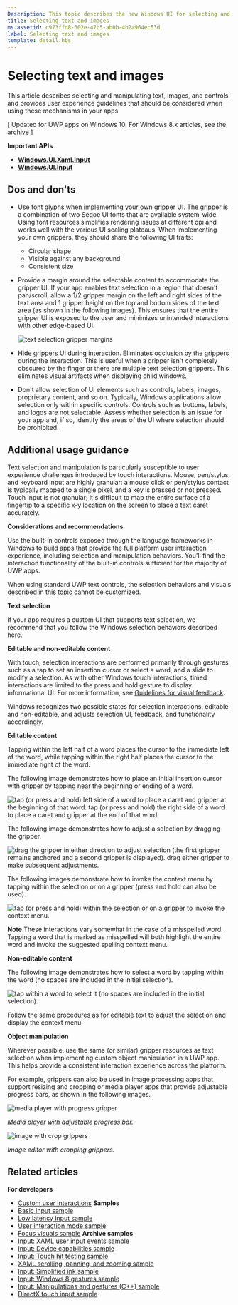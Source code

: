 ```yaml
---
Description: This topic describes the new Windows UI for selecting and manipulating text, images, and controls and provides user experience guidelines that should be considered when using these new selection and manipulation mechanisms in your Windows Store app.
title: Selecting text and images
ms.assetid: d973ffd8-602e-47b5-ab0b-4b2a964ec53d
label: Selecting text and images
template: detail.hbs
---
```


# Selecting text and images

This article describes selecting and manipulating text, images, and controls and provides user experience guidelines that should be considered when using these mechanisms in your apps.

\[ Updated for UWP apps on Windows 10. For Windows 8.x articles, see the [archive](http://go.microsoft.com/fwlink/p/?linkid=619132) \]


**Important APIs**

-   [**Windows.UI.Xaml.Input**](https://msdn.microsoft.com/library/windows/apps/br227994)
-   [**Windows.UI.Input**](https://msdn.microsoft.com/library/windows/apps/br242084)


## <span id="Dos_and_don_ts"></span><span id="dos_and_don_ts"></span><span id="DOS_AND_DON_TS"></span>Dos and don'ts


-   Use font glyphs when implementing your own gripper UI. The gripper is a combination of two Segoe UI fonts that are available system-wide. Using font resources simplifies rendering issues at different dpi and works well with the various UI scaling plateaus. When implementing your own grippers, they should share the following UI traits:

    -   Circular shape
    -   Visible against any background
    -   Consistent size
-   Provide a margin around the selectable content to accommodate the gripper UI. If your app enables text selection in a region that doesn't pan/scroll, allow a 1/2 gripper margin on the left and right sides of the text area and 1 gripper height on the top and bottom sides of the text area (as shown in the following images). This ensures that the entire gripper UI is exposed to the user and minimizes unintended interactions with other edge-based UI.

    ![text selection gripper margins](images/textselection-gripper-margins.png)

-   Hide grippers UI during interaction. Eliminates occlusion by the grippers during the interaction. This is useful when a gripper isn't completely obscured by the finger or there are multiple text selection grippers. This eliminates visual artifacts when displaying child windows.

-   Don't allow selection of UI elements such as controls, labels, images, proprietary content, and so on. Typically, Windows applications allow selection only within specific controls. Controls such as buttons, labels, and logos are not selectable. Assess whether selection is an issue for your app and, if so, identify the areas of the UI where selection should be prohibited. 

## <span id="Additional_usage_guidance"></span><span id="additional_usage_guidance"></span><span id="ADDITIONAL_USAGE_GUIDANCE"></span>Additional usage guidance


Text selection and manipulation is particularly susceptible to user experience challenges introduced by touch interactions. Mouse, pen/stylus, and keyboard input are highly granular: a mouse click or pen/stylus contact is typically mapped to a single pixel, and a key is pressed or not pressed. Touch input is not granular; it's difficult to map the entire surface of a fingertip to a specific x-y location on the screen to place a text caret accurately.

**Considerations and recommendations**

Use the built-in controls exposed through the language frameworks in Windows to build apps that provide the full platform user interaction experience, including selection and manipulation behaviors. You'll find the interaction functionality of the built-in controls sufficient for the majority of UWP apps.

When using standard UWP text controls, the selection behaviors and visuals described in this topic cannot be customized.

**Text selection**

If your app requires a custom UI that supports text selection, we recommend that you follow the Windows selection behaviors described here.

**Editable and non-editable content**


With touch, selection interactions are performed primarily through gestures such as a tap to set an insertion cursor or select a word, and a slide to modify a selection. As with other Windows touch interactions, timed interactions are limited to the press and hold gesture to display informational UI. For more information, see [Guidelines for visual feedback](guidelines-for-visualfeedback.md).

Windows recognizes two possible states for selection interactions, editable and non-editable, and adjusts selection UI, feedback, and functionality accordingly.

**Editable content**

Tapping within the left half of a word places the cursor to the immediate left of the word, while tapping within the right half places the cursor to the immediate right of the word.

The following image demonstrates how to place an initial insertion cursor with gripper by tapping near the beginning or ending of a word.

![tap (or press and hold) left side of a word to place a caret and gripper at the beginning of that word. tap (or press and hold) the right side of a word to place a caret and gripper at the end of that word.](images/textselection-place-caret.png)

The following image demonstrates how to adjust a selection by dragging the gripper.

![drag the gripper in either direction to adjust selection (the first gripper remains anchored and a second gripper is displayed). drag either gripper to make subsequent adjustments.](images/adjust-selection.png)

The following images demonstrate how to invoke the context menu by tapping within the selection or on a gripper (press and hold can also be used).

![tap (or press and hold) within the selection or on a gripper to invoke the context menu.](images/textselection-show-context.png)

**Note**  These interactions vary somewhat in the case of a misspelled word. Tapping a word that is marked as misspelled will both highlight the entire word and invoke the suggested spelling context menu.

 

**Non-editable content**

The following image demonstrates how to select a word by tapping within the word (no spaces are included in the initial selection).

![tap within a word to select it (no spaces are included in the initial selection).](images/select-word.png)

Follow the same procedures as for editable text to adjust the selection and display the context menu.

**Object manipulation**

Wherever possible, use the same (or similar) gripper resources as text selection when implementing custom object manipulation in a UWP app. This helps provide a consistent interaction experience across the platform.

For example, grippers can also be used in image processing apps that support resizing and cropping or media player apps that provide adjustable progress bars, as shown in the following images.

![media player with progress gripper](images/gripper-mediaplayer.png)

*Media player with adjustable progress bar.*

![image with crop grippers](images/gripper-imagemanip.png)

*Image editor with cropping grippers.*

## <span id="related_topics"></span>Related articles



**For developers**
* [Custom user interactions](https://msdn.microsoft.com/library/windows/apps/mt185599)
**Samples**
* [Basic input sample](http://go.microsoft.com/fwlink/p/?LinkID=620302)
* [Low latency input sample](http://go.microsoft.com/fwlink/p/?LinkID=620304)
* [User interaction mode sample](http://go.microsoft.com/fwlink/p/?LinkID=619894)
* [Focus visuals sample](http://go.microsoft.com/fwlink/p/?LinkID=619895)
**Archive samples**
* [Input: XAML user input events sample](http://go.microsoft.com/fwlink/p/?linkid=226855)
* [Input: Device capabilities sample](http://go.microsoft.com/fwlink/p/?linkid=231530)
* [Input: Touch hit testing sample](http://go.microsoft.com/fwlink/p/?linkid=231590)
* [XAML scrolling, panning, and zooming sample](http://go.microsoft.com/fwlink/p/?linkid=251717)
* [Input: Simplified ink sample](http://go.microsoft.com/fwlink/p/?linkid=246570)
* [Input: Windows 8 gestures sample](http://go.microsoft.com/fwlink/p/?LinkId=264995)
* [Input: Manipulations and gestures (C++) sample](http://go.microsoft.com/fwlink/p/?linkid=231605)
* [DirectX touch input sample](http://go.microsoft.com/fwlink/p/?LinkID=231627)
 

 






<!--HONumber=May16_HO4-->


